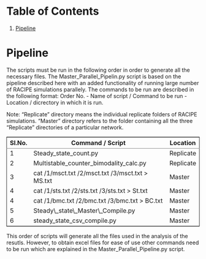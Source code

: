 
# Table of Contents

1.  [Pipeline](#org603ff46)



<a id="org603ff46"></a>

# Pipeline

The scripts must be run in the following order in order to generate all the necessary files. The Master\_Parallel\_Pipelin.py script is based on the pipeline described here with an added functionality of running large number of RACIPE simulations parallely.
The commands to be run are described in the following format:
Order No. - Name of script / Command to be run - Location / dicrectory in which it is run.

Note: &ldquo;Replicate&rdquo; directory means the individual replicate folders of RACIPE simulations. &ldquo;Master&rdquo; directory refers to the folder containing all the three &ldquo;Replicate&rdquo; directories of a particular network.

<table border="2" cellspacing="0" cellpadding="6" rules="groups" frame="hsides">


<colgroup>
<col  class="org-right" />

<col  class="org-left" />

<col  class="org-left" />
</colgroup>
<thead>
<tr>
<th scope="col" class="org-right">Sl.No.</th>
<th scope="col" class="org-left">Command / Script</th>
<th scope="col" class="org-left">Location</th>
</tr>
</thead>

<tbody>
<tr>
<td class="org-right">1</td>
<td class="org-left">Steady_state_count.py</td>
<td class="org-left">Replicate</td>
</tr>


<tr>
<td class="org-right">2</td>
<td class="org-left">Multistable_counter_bimodality_calc.py</td>
<td class="org-left">Replicate</td>
</tr>


<tr>
<td class="org-right">3</td>
<td class="org-left">cat /1/msct.txt /2/msct.txt /3/msct.txt &gt; MS.txt</td>
<td class="org-left">Master</td>
</tr>


<tr>
<td class="org-right">4</td>
<td class="org-left">cat /1/sts.txt /2/sts.txt /3/sts.txt &gt; St.txt</td>
<td class="org-left">Master</td>
</tr>


<tr>
<td class="org-right">4</td>
<td class="org-left">cat /1/bmc.txt /2/bmc.txt /3/bmc.txt &gt; BC.txt</td>
<td class="org-left">Master</td>
</tr>


<tr>
<td class="org-right">5</td>
<td class="org-left">Steady\_state\_Master\_Compile.py</td>
<td class="org-left">Master</td>
</tr>


<tr>
<td class="org-right">6</td>
<td class="org-left">steady_state_csv_compile.py</td>
<td class="org-left">Master</td>
</tr>
</tbody>
</table>

This order of scripts will generate all the files used in the analysis of the resutls. However, to obtain excel files for ease of use other commands need to be run which are explained in the Master\_Parallel\_Pipeline.py script.

